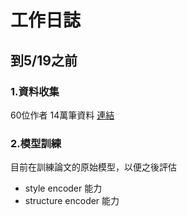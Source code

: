 # 工作日誌
## 到5/19之前
### 1.資料收集
60位作者
14萬筆資料
[連結](https://www.kaggle.com/datasets/cricketlvl1/tradiontional-chinese-handwrite-v1)

### 2.模型訓練
目前在訓練論文的原始模型，以便之後評估
- style encoder 能力
- structure encoder 能力


